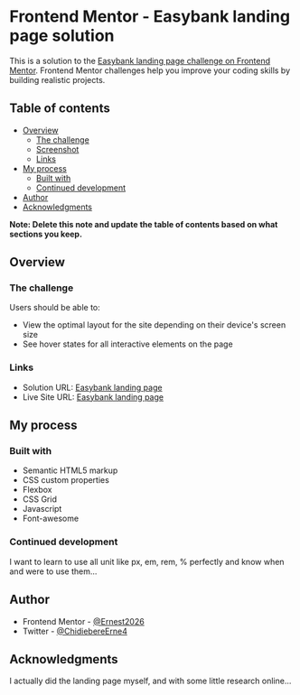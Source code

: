 # Frontend Mentor - Easybank landing page solution

This is a solution to the [Easybank landing page challenge on Frontend Mentor](https://www.frontendmentor.io/challenges/easybank-landing-page-WaUhkoDN). Frontend Mentor challenges help you improve your coding skills by building realistic projects. 

## Table of contents

- [Overview](#overview)
  - [The challenge](#the-challenge)
  - [Screenshot](#screenshot)
  - [Links](#links)
- [My process](#my-process)
  - [Built with](#built-with)
  - [Continued development](#continued-development)
- [Author](#author)
- [Acknowledgments](#acknowledgments)

**Note: Delete this note and update the table of contents based on what sections you keep.**

## Overview

### The challenge

Users should be able to:

- View the optimal layout for the site depending on their device's screen size
- See hover states for all interactive elements on the page

### Links

- Solution URL: [Easybank landing page](https://github.com/Ernest2026/Websites/easybank-landing-page-master/)
- Live Site URL: [Easybank landing page](https://w-e-b.netlify.app/easybank-landing-page-master/)

## My process

### Built with

- Semantic HTML5 markup
- CSS custom properties
- Flexbox
- CSS Grid
- Javascript
- Font-awesome

### Continued development

I want to learn to use all unit like px, em, rem, % perfectly and know when and were to use them...


## Author

- Frontend Mentor - [@Ernest2026](https://www.frontendmentor.io/profile/Ernest2026/)
- Twitter - [@ChidiebereErne4](https://www.twitter.com/ChidiebereErne4)

## Acknowledgments

I actually did the landing page myself, and with some little research online...
